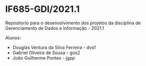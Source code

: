# IF685-GDI/2021.1

Repósitorio para o desenvolvimento dos projetos da disciplina de Gerenciamento de Dados e Informação - 2021.1

Alunos:
- Douglas Ventura da Silva Ferreira - dvsf
- Gabriel Oliveira de Sousa - gos2
- João Guilherme Pontes - jgpp